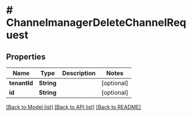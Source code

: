 # # ChannelmanagerDeleteChannelRequest


## Properties 


Name | Type | Description | Notes
------------ | ------------- | ------------- | -------------
**tenantId**| **String** |   | [optional]
**id**| **String** |   | [optional]


[[Back to Model list]](../../README.md#models) [[Back to API list]](../../README.md#endpoints) [[Back to README]](../../README.md)

